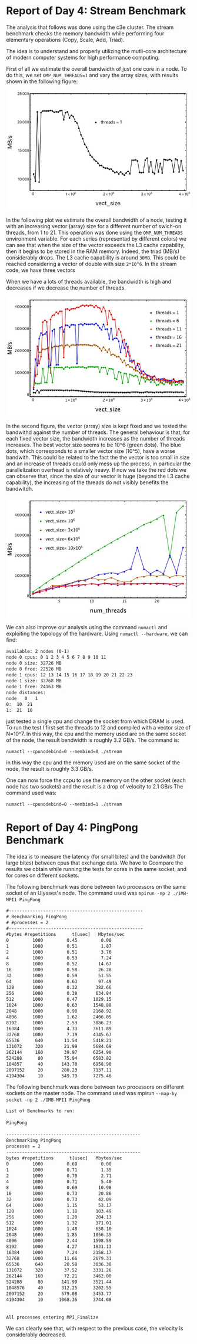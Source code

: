 # Report of Day 4: Stream Benchmark

The analysis that follows was done using the c3e cluster. The stream benchmark checks the memory bandwidth while performing four elementary operations (Copy, Scale, Add, Triad).

The idea is to understand and properly utilizing the mutli-core architecture of modern computer systems for high performance computing.

First of all we estimate the overall bandwidth of just one core in a node. To do this, we set `OMP_NUM_THREADS=1` and vary the array sizes, with results shown in the following figure:

![Figure_1](onethr.png)

In the following plot we estimate the overall bandwidth of a node, testing it with an increasing vector (array) size for a different number of swich-on threads, from 1 to 21. This operation was done using the ```OMP_NUM_THREADS``` environment variable. 
For each series (representad by different colors) we can see that when the size of the vector exceeds the L3 cache capability, then it begins to be stored in the RAM memory. Indeed, the triad (MB/s) considerably drops. The L3 cache capability is around `30MB`. This could be reached considering a vector of double with size `2*10^6`. In the stream code, we have three vectors


When we have a lots of threads available, the bandwidth is high and decreases if we decrease the number of threads.

![Figure_2](fixthr.jpg)


In the second figure, the vector (array) size is kept fixed and we tested the bandwithd against the number of threads. The general behaviour is that, for each fixed vector size, the bandwidth increases as the number of threads increases. The best vector size seems to be 10^6 (green dots). The blue dots, which corresponds to a smaller vector size (10^5), have a worse bandwith. This could be related to the fact the the vector is too small in size and an increase of threads could only mess up the process, in particular the parallelization overhead is relatively heavy. If now we take the red dots we can observe that, since the size of our vector is huge (beyond the L3 cache capability), the increasing of the threads do not visibly benefits the bandwitdh.

![Figure_3](fixvsize.jpg)

We can also improve our analysis using the command `numactl` and exploiting the topology of the hardware. Using `numactl --hardware`, we can find:

```
available: 2 nodes (0-1)
node 0 cpus: 0 1 2 3 4 5 6 7 8 9 10 11
node 0 size: 32726 MB
node 0 free: 22526 MB
node 1 cpus: 12 13 14 15 16 17 18 19 20 21 22 23
node 1 size: 32768 MB
node 1 free: 24163 MB
node distances:
node   0   1 
0:  10  21 
1:  21  10 

```
just tested a single cpu and change the socket from which DRAM is used. To run the test I first set the threads to 12 and compiled with a vector size of N=10^7. In this way, the cpu and the memory used are on the same socket of the node, the result bendwidth is roughly 3.2 GB/s. The command is:

```
numactl --cpunodebind=0 --membind=0 ./stream
```

in this way the cpu and the memory used are on the same socket of the node, the result is roughly 3.3 GB/s.

One can now force the ccpu to use the memory on the other socket (each node has two sockets) and the result is a drop of velocity to 2.1 GB/s
The command used was:
```
numactl --cpunodebind=0 --membind=1 ./stream
```


# Report of Day 4: PingPong Benchmark

The idea is to measure the latency (for small bites) and the bandwitdh (for large bites) between cpus that exchange data. We have to Ccompare the results we obtain while running the tests for cores in the same socket, and for cores on different sockets.

The following benchmark was done between two processors on the same socket of an Ulysses's node. 
The command used was `mpirun -np 2 ./IMB-MPI1 PingPong`


```
#---------------------------------------------------
# Benchmarking PingPong 
# #processes = 2 
#---------------------------------------------------
#bytes #repetitions      t[usec]   Mbytes/sec
0         1000         0.45         0.00
1         1000         0.51         1.87
2         1000         0.51         3.76
4         1000         0.53         7.24
8         1000         0.52        14.67
16        1000         0.58        26.28
32        1000         0.59        51.55
64        1000         0.63        97.49
128       1000         0.32       382.66
256       1000         0.38       634.84
512       1000         0.47      1029.15
1024      1000         0.63      1548.88
2048      1000         0.90      2168.92
4096      1000         1.62      2406.05
8192      1000         2.53      3086.23
16384     1000         4.33      3611.89
32768     1000         7.19      4345.67
65536      640        11.54      5418.21
131072     320        21.99      5684.69
262144     160        39.97      6254.90
524288      80        75.94      6583.82
104857      40       143.70      6958.90
2097152     20       280.23      7137.11
4194304     10       549.79      7275.46
```



The following benchmark was done between two processors on different sockets on the master node. The command used was mpirun `--map-by socket -np 2 ./IMB-MPI1 PingPong`

```
List of Benchmarks to run:

PingPong

---------------------------------------------------
Benchmarking PingPong 
processes = 2 
---------------------------------------------------
bytes #repetitions      t[usec]   Mbytes/sec
0         1000         0.69         0.00
1         1000         0.71         1.35
2         1000         0.70         2.71
4         1000         0.71         5.40
8         1000         0.69        10.98
16        1000         0.73        20.86
32        1000         0.73        42.09
64        1000         1.15        53.17
128       1000         1.18       103.49
256       1000         1.20       204.13
512       1000         1.32       371.01
1024      1000         1.48       658.10
2048      1000         1.85      1056.35
4096      1000         2.44      1598.59
8192      1000         4.27      1831.13
16384     1000         7.24      2158.17
32768     1000        11.66      2679.31
65536      640        20.58      3036.38
131072     320        37.52      3331.26
262144     160        72.21      3462.00
524288      80       141.99      3521.44
1048576     40       312.25      3202.55
2097152     20       579.08      3453.77
4194304     10      1068.35      3744.08


All processes entering MPI_Finalize
```

We can clearly see that, with respect to the previous case, the velocity is considerably decreased.






